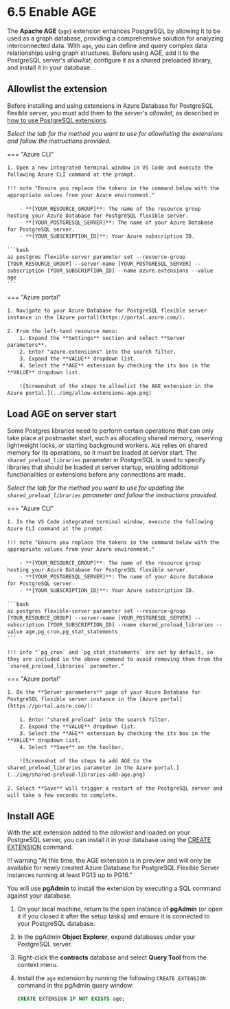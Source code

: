 # 6.5 Enable AGE

The **Apache AGE** (`age`) extension enhances PostgreSQL by allowing it to be used as a graph database, providing a comprehensive solution for analyzing interconnected data. With `age`, you can define and query complex data relationships using graph structures. Before using AGE, add it to the PostgreSQL server's _allowlist_, configure it as a shared preloaded library, and install it in your database.

## Allowlist the extension

Before installing and using extensions in Azure Database for PostgreSQL flexible server, you must add them to the server's _allowlist_, as described in [how to use PostgreSQL extensions](https://learn.microsoft.com/azure/postgresql/extensions/how-to-allow-extensions).

_Select the tab for the method you want to use for allowlisting the extensions and follow the instructions provided._

=== "Azure CLI"

    1. Open a new integrated terminal window in VS Code and execute the following Azure CLI command at the prompt.

    !!! note "Ensure you replace the tokens in the command below with the appropriate values from your Azure environment."

        - **[YOUR_RESOURCE_GROUP]**: The name of the resource group hosting your Azure Database for PostgreSQL flexible server.
        - **[YOUR_POSTGRESQL_SERVER]**: The name of your Azure Database for PostgreSQL server.
        - **[YOUR_SUBSCRIPTION_ID]**: Your Azure subscription ID.
    
    ```bash
    az postgres flexible-server parameter set --resource-group [YOUR_RESOURCE_GROUP] --server-name [YOUR_POSTGRESQL_SERVER] --subscription [YOUR_SUBSCRIPTION_ID] --name azure.extensions --value age
    ```

=== "Azure portal"

    1. Navigate to your Azure Database for PostgreSQL flexible server instance in the [Azure portal](https://portal.azure.com/).

    2. From the left-hand resource menu:
        1. Expand the **Settings** section and select **Server parameters**.
        2. Enter "azure.extensions" into the search filter.
        3. Expand the **VALUE** dropdown list.
        4. Select the **AGE** extension by checking the its box in the **VALUE** dropdown list.

        ![Screenshot of the steps to allowlist the AGE extension in the Azure portal.](../img/allow-extensions-age.png)

## Load AGE on server start

Some Postgres libraries need to perform certain operations that can only take place at postmaster start, such as allocating shared memory, reserving lightweight locks, or starting background workers. `AGE` relies on shared memory for its operations, so it must be loaded at server start. The `shared_preload_libraries` parameter in PostgreSQL is used to specify libraries that should be loaded at server startup, enabling additional functionalities or extensions before any connections are made.

_Select the tab for the method you want to use for updating the `shared_preload_libraries` parameter and follow the instructions provided._

=== "Azure CLI"

    1. In the VS Code integrated terminal window, execute the following Azure CLI command at the prompt.

    !!! note "Ensure you replace the tokens in the command below with the appropriate values from your Azure environment."

        - **[YOUR_RESOURCE_GROUP]**: The name of the resource group hosting your Azure Database for PostgreSQL flexible server.
        - **[YOUR_POSTGRESQL_SERVER]**: The name of your Azure Database for PostgreSQL server.
        - **[YOUR_SUBSCRIPTION_ID]**: Your Azure subscription ID.
    
    ```bash
    az postgres flexible-server parameter set --resource-group [YOUR_RESOURCE_GROUP] --server-name [YOUR_POSTGRESQL_SERVER] --subscription [YOUR_SUBSCRIPTION_ID] --name shared_preload_libraries --value age,pg_cron,pg_stat_statements
    ```

    !!! info "`pg_cron` and `pg_stat_statements` are set by default, so they are included in the above command to avoid removing them from the `shared_preload_libraries` parameter."

=== "Azure portal"

    1. On the **Server parameters** page of your Azure Database for PostgreSQL flexible server instance in the [Azure portal](https://portal.azure.com/):

        1. Enter "shared_preload" into the search filter.
        2. Expand the **VALUE** dropdown list.
        3. Select the **AGE** extension by checking the its box in the **VALUE** dropdown list.
        4. Select **Save** on the toolbar.

        ![Screenshot of the steps to add AGE to the shared_preload_libraries parameter in the Azure portal.](../img/shared-preload-libraries-add-age.png)

    2. Select **Save** will trigger a restart of the PostgreSQL server and will take a few seconds to complete. 

## Install AGE

With the `AGE` extension added to the _allowlist_ and loaded on your PostgreSQL server, you can install it in your database using the [CREATE EXTENSION](https://www.postgresql.org/docs/current/sql-createextension.html) command.

!!! warning "At this time, the AGE extension is in preview and will only be available for newly created Azure Database for PostgreSQL Flexible Server instances running at least PG13 up to PG16."

You will use **pgAdmin** to install the extension by executing a SQL command against your database.

1. On your local machine, return to the open instance of **pgAdmin** (or open it if you closed it after the setup tasks) and ensure it is connected to your PostgreSQL database.

2. In the pgAdmin **Object Explorer**, expand databases under your PostgreSQL server.

3. Right-click the **contracts** database and select **Query Tool** from the context menu.

4. Install the `age` extension by running the following `CREATE EXTENSION` command in the pgAdmin query window:

    ```sql title=""
    CREATE EXTENSION IF NOT EXISTS age;
    ```
